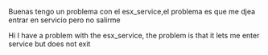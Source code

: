 Buenas tengo un problema con el esx_service,el problema es que me djea entrar en servicio pero no salirme

Hi I have a problem with the esx_service, the problem is that it lets me enter service but does not exit
